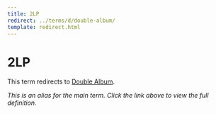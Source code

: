 ```yaml
---
title: 2LP
redirect: ../terms/d/double-album/
template: redirect.html
---
```


# 2LP

This term redirects to [Double Album](../terms/d/double-album/).

*This is an alias for the main term. Click the link above to view the full definition.*
